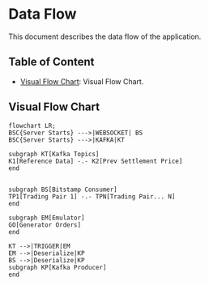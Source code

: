 # Data Flow

This document describes the data flow of the application.

## Table of Content

* [Visual Flow Chart](#visual-flow-chart): Visual Flow Chart.

## Visual Flow Chart
```mermaid
flowchart LR;
BSC{Server Starts} --->|WEBSOCKET| BS
BSC{Server Starts} --->|KAFKA|KT

subgraph KT[Kafka Topics]
K1[Reference Data] -.- K2[Prev Settlement Price]
end


subgraph BS[Bitstamp Consumer]
TP1[Trading Pair 1] -.- TPN[Trading Pair... N]
end

subgraph EM[Emulator]
GO[Generator Orders]
end

KT -->|TRIGGER|EM
EM -->|Deserialize|KP
BS -->|Deserialize|KP
subgraph KP[Kafka Producer]
end
```
